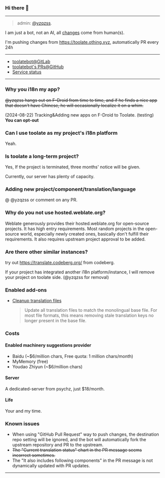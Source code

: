 ### Hi there 👋

---

> admin: [@yzqzss](https://github.com/yzqzss).

I am just a bot, not an AI, all [changes](https://toolate.othing.xyz/changes/?action=2&action=5&action=8) come from human(s).

I'm pushing changes from <https://toolate.othing.xyz>, automatically PR every 24h

---

- [toolatebot@GitLab](https://gitlab.com/toolatebot)
- [toolatebot's PRs@GitHub](https://github.com/search?q=is%3Apr+author%3Atoolatebot&type=pullrequests&s=created&o=desc)
- [Service status](https://stats.uptimerobot.com/PrQwQS4QXk/796905021)

---

### Why you i18n my app?

~~@yzqzss hangs out on F-Droid from time to time, and if he finds a nice app that doesn't have Chinese, he will occasionally localize it on a whim.~~  

(2024-08-22) Tracking&Adding new apps on F-Droid to Toolate. (testing) **You can opt-out** 

### Can I use toolate as my project's i18n platform

Yeah.

### Is toolate a long-term project?

Yes, If the project is terminated, three months' notice will be given.

Currently, our server has plenty of capacity.

### Adding new project/component/translation/language

@ @yzqzss or comment on any PR.

### Why do you not use hosted.weblate.org?

Weblate generously provides their hosted.weblate.org for open-source projects. It has high entry requirements. Most random projects in the open-source world, especially newly created ones, basically don't fulfill their requirements. It also requires upstream project approval to be added.

### Are there other similar instances?

try out <https://translate.codeberg.org/> from codeberg.

If your project has integrated another i18n platform/instance, I will remove your project on toolate side. (@yzqzss for removal)

### Enabled add-ons

- [Cleanup translation files](https://docs.weblate.org/en/latest/admin/addons.html#cleanup-translation-files)
  > Update all translation files to match the monolingual base file. For most file formats, this means removing stale translation keys no longer present in the base file.

### Costs

#### Enabled machinery suggestions provider

- Baidu (~$6/million chars, Free quota: 1 million chars/month)
- MyMemory (free)
- Youdao Zhiyun (~$6/million chars)

#### Server

A dedicated-server from psychz, just $18/month.

#### Life

Your and my time.

### Known issues

- When using "GitHub Pull Request" way to push changes, the destination repo setting will be ignored, and the bot will automatically fork the upstream repository and PR to the upstream.
- ~~The "Current translation status" chart in the PR message seems incorrect sometimes.~~
- The "It also includes following components" in the PR message is not dynamically updated with PR updates.

---

